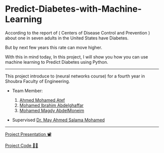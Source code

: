 # Predict-Diabetes-with-Machine-Learning

According to the report of ( Centers of Disease Control and Prevention ) about one in seven adults in the United States have Diabetes.

But by next few years this rate can move higher. 

With this in mind today, In this project, I will show you how you can use machine learning to Predict Diabetes using Python.

---

This project introduce to (neural networks course) for a fourth year in Shoubra Faculty of Engineering. 

- Team Member:
    1. [Ahmed Mohamed Atef](https://github.com/ahmedatef1610)
    2. [Mohamed Ibrahim Abdelghaffar](https://github.com/Elwazer007)
    3. [Mohamed Magdy AbdelMoneim](https://www.facebook.com/deco.mohamed.75)

- Supervised [Dr. May Ahmed Salama Mohamed](https://bu.edu.eg/staff/maymohamed3)

---

[Project Presentation 📽️](https://docs.google.com/presentation/d/1XmbMf8zf_zui8ABDKjoeXePuB0JZEFArA_45YLeElOk/edit?usp=sharing)

[Project Code 👨‍💻](https://nbviewer.jupyter.org/github/ahmedatef1610/Predict-Diabetes-with-Machine-Learning/blob/main/project.ipynb)

